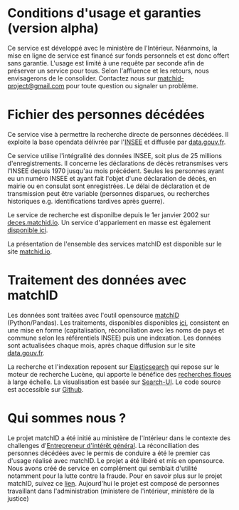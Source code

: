 
# Conditions d'usage et garanties (version alpha)

Ce service est développé avec le ministère de l'Intérieur. Néanmoins, la mise en ligne de service est financé sur fonds personnels et est donc offert sans garantie.
L'usage est limité à une requête par seconde afin de préserver un service pour tous. Selon
l'affluence et les retours, nous envisagerons de le consolider. Contactez nous
sur <a href="mailto:matchid.project@gmail.com">matchid-project@gmail.com</a> pour
toute question ou signaler un problème.

# Fichier des personnes décédées
Ce service vise à permettre la recherche directe de personnes décédées. Il exploite la base opendata
délivrée par l'<a href="https://www.insee.fr/fr/information/4190491">INSEE</a> et
diffusée par <a href="https://www.data.gouv.fr/fr/datasets/fichier-des-personnes-decedees/">data.gouv.fr</a>.

Ce service utilise l'intégralité des données INSEE, soit plus de 25 millions d'enregistrements.
Il concerne les déclarations de décès retransmises vers l'INSEE depuis 1970 jusqu'au mois précédent.
Seules les personnes ayant eu un numéro INSEE et ayant fait l'objet d'une déclaration de décès, en mairie ou
en consulat sont enregistrées. Le délai de déclaration et de transmission peut être variable (personnes disparues, ou
recherches historiques e.g. identifications tardives après guerre).

Le service de recherche est disponilbe depuis le 1er janvier 2002 sur <a href="https://deces.matchid.io" title="deces.matchid.io" target="_blank">deces.matchid.io</a>. Un service d'appariement en masse est également <a href="https://deces.matchid.io/link" title="deces.matchid.io" target="_blank">disponible ici</a>.

La présentation de l'ensemble des services matchID est disponible sur le site <a href="https://matchid.io" title="matchid.io" target="_blank">matchid.io</a>.

# Traitement des données avec matchID
Les données sont traitées avec l'outil opensource <a href="https://matchid.io">matchID</a> (Python/Pandas). Les traitements, disponibles
disponibles <a href="https://github.com/matchid-project/personnes-decedees_search">ici</a>,
consistent en une mise en forme (capitalisation, réconciliation avec les noms de pays et commune
selon les référentiels INSEE) puis une indexation. Les données sont actualisées chaque mois, après chaque diffusion sur le
site <a href="https://www.data.gouv.fr/fr/datasets/fichier-des-personnes-decedees/">data.gouv.fr</a>.

La recherche et l'indexation reposent sur <a href="https://elastic.co">Elasticsearch</a>
qui repose sur le moteur de recherche Lucène, qui apporte le bénéfice
des <a href="https://wikipedia.org/wiki/Recherche_approximative">recherches floues</a> à
large échelle. La visualisation est basée
sur <a href="https://swiftype.com/search-ui">Search-UI</a>.
Le code source est accessible sur <a href="https://github.com/matchid-project/personnes-decedees_search-ui">Github</a>.

# Qui sommes nous ?
Le projet matchID a été initié au ministère de l'Intérieur dans le contexte des
challenges d'<a href="https://entrepreneur-interet-general.etalab.gouv.fr/defis/2017/mi-matchid.html">Entrepreneur d'intérêt général</a>.
La réconciliation des personnes décédées avec le permis de conduire a été le premier cas d'usage réalisé avec
matchID. Le projet a été libéré et mis en opensource. Nous avons créé de service
en complément qui semblait d'utilité notamment pour la lutte contre la fraude.
Pour en savoir plus sur le projet matchID, suivez ce <a href="https://matchid.io">lien</a>.
Aujourd'hui le projet est composé de personnes travaillant dans l'administration (ministere de l'intérieur, ministère de la justice)
